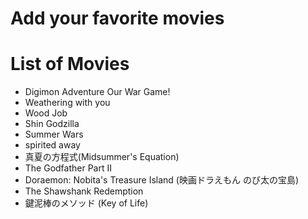 # Add your favorite movies

# List of Movies
 - Digimon Adventure Our War Game!
 - Weathering with you
 - Wood Job
 - Shin Godzilla
 - Summer Wars
 - spirited away
 - 真夏の方程式(Midsummer's Equation)
 - The Godfather Part II
 - Doraemon: Nobita's Treasure Island (映画ドラえもん のび太の宝島) 
 - The Shawshank Redemption
 - 鍵泥棒のメソッド (Key of Life)

